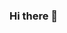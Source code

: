 ### Hi there 👋

<!--
**hanhanlaole/hanhanlaole** is a ✨ _special_ ✨ repository because its `README.md` (this file) appears on your GitHub profile.

Here are some ideas to get you started:

- 🔭 I’m currently working on ...pygame!
- 🌱 I’m currently learning ...pygame!
- 👯 I’m looking to collaborate on ...nothing.
- 🤔 I’m looking for help with ...nothing.
- 💬 Ask me about ...python!
- 📫 How to reach me: ...https://space.bilibili.com/505448415/
- 😄 Pronouns: ...???
- ⚡ Fun fact: ...I live in China!
-->
